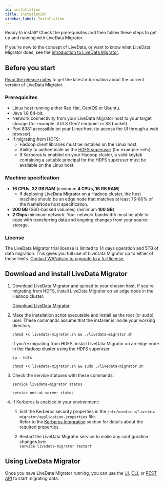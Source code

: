 ```yaml
---
id: installation
title: Installation
sidebar_label: Installation
---
```


Ready to install? Check the prerequisites and then follow these steps to get up and running with LiveData Migrator.

If you're new to the concept of LiveData, or want to know what LiveData Migrator does, see the [introduction to LiveData Migrator](./about.md).

## Before you start

[Read the release notes](https://community.wandisco.com/s/article/WANdisco-LiveData-Migrator-Release-Notes-1-4-7) to get the latest information about the current version of LiveData Migrator.

### Prerequisites

* Linux host running either Red Hat, CentOS or Ubuntu.
* Java 1.8 64-bit.
* Network connectivity from your LiveData Migrator host to your target storage (for example: ADLS Gen2 endpoint or S3 bucket).
* Port 8081 accessible on your Linux host (to access the UI through a web browser).
* If migrating from HDFS:
  * Hadoop client libraries must be installed on the Linux host.
  * Ability to authenticate as the [HDFS superuser](https://hadoop.apache.org/docs/current/hadoop-project-dist/hadoop-hdfs/HdfsPermissionsGuide.html#The_Super-User) (for example: `hdfs`).
  * If Kerberos is enabled on your Hadoop cluster, a valid keytab containing a suitable principal for the HDFS superuser must be available on the Linux host.

### Machine specification

* **16 CPUs, 32 GB RAM** (minimum **4 CPUs, 16 GB RAM**)
  * If deploying LiveData Migrator on a Hadoop cluster, the host machine should be an edge node that matches at least 75-80% of the NameNode host specification.
* **200 GB** (SSD-backed volumes) (minimum **100 GB**)
* **2 Gbps** minimum network. Your network bandwidth must be able to cope with transferring data and ongoing changes from your source storage.

### License

The LiveData Migrator trial license is limited to 14 days operation and 5TB of data migration. This gives you full use of LiveData Migrator up to either of these limits. [Contact WANdisco to upgrade to a full license.](https://www.wandisco.com)

## Download and install LiveData Migrator

1. Download LiveData Migrator and upload to your chosen host. If you're migrating from HDFS, install LiveData Migrator on an edge node in the Hadoop cluster.

   <div class="download">
   <a href="https://www2.wandisco.com/ldm-trial">Download LiveData Migrator</a>
   </div>

1. Make the installation script executable and install as the root (or sudo) user. These commands assume that the installer is inside your working directory.

   ```text
   chmod +x livedata-migrator.sh && ./livedata-migrator.sh
   ```

   If you're migrating from HDFS, install LiveData Migrator on an edge node in the Hadoop cluster using the HDFS superuser.

   ```text title="Example for HDFS superuser"
   su - hdfs

   chmod +x livedata-migrator.sh && sudo ./livedata-migrator.sh
   ```

1. Check the service statuses with these commands:

   ```text
   service livedata-migrator status
   ```

   ```text
   service one-ui-server status
   ```

1. If Kerberos is enabled in your environment:

   1. Edit the Kerberos security properties in the `/etc/wandisco/livedata-migrator/application.properties` file.  
      Refer to the [Kerberos Integration](./configuration.md#kerberos-integration) section for details about the required properties.

   1. Restart the LiveData Migrator service to make any configuration changes live:  
      `service livedata-migrator restart`

## Using LiveData Migrator

Once you have LiveData Migrator running, you can use the [UI](./operation-ui.md), [CLI](./operation-cli.md), or [REST API](./api-reference.md) to start migrating data.
